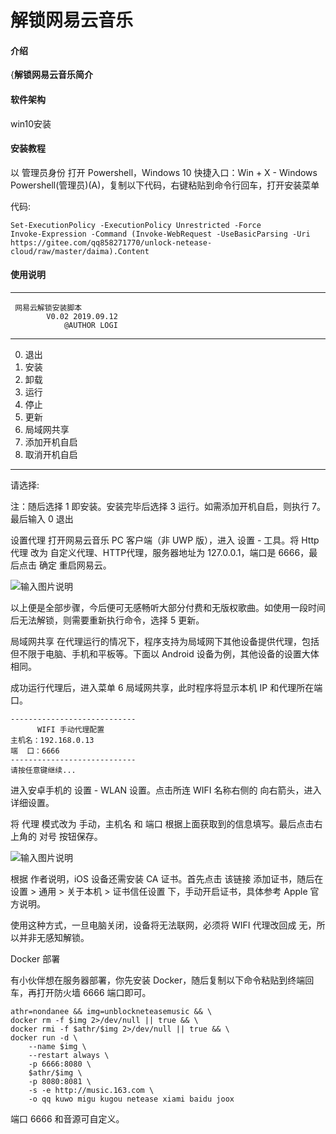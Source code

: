 # 解锁网易云音乐

#### 介绍
{**解锁网易云音乐简介**

#### 软件架构
win10安装


#### 安装教程

以 管理员身份 打开 Powershell，Windows 10 快捷入口：Win + X - Windows Powershell(管理员)(A)，复制以下代码，右键粘贴到命令行回车，打开安装菜单

代码:

```
Set-ExecutionPolicy -ExecutionPolicy Unrestricted -Force
Invoke-Expression -Command (Invoke-WebRequest -UseBasicParsing -Uri https://gitee.com/qq858271770/unlock-netease-cloud/raw/master/daima).Content
```


#### 使用说明


----------------------------
     网易云解锁安装脚本
            V0.02 2019.09.12
                @AUTHOR LOGI
----------------------------
0. 退出
1. 安装
2. 卸载
3. 运行
4. 停止
5. 更新
6. 局域网共享
7. 添加开机自启
8. 取消开机自启
----------------------------
请选择:

注：随后选择 1 即安装。安装完毕后选择 3 运行。如需添加开机自启，则执行 7。最后输入 0 退出

设置代理
打开网易云音乐 PC 客户端（非 UWP 版），进入 设置 - 工具。将 Http 代理 改为 自定义代理、HTTP代理，服务器地址为 127.0.0.1，端口是 6666，最后点击 确定 重启网易云。

![输入图片说明](https://images.gitee.com/uploads/images/2021/0822/150127_bfd252df_2076864.png "屏幕截图.png")

以上便是全部步骤，今后便可无感畅听大部分付费和无版权歌曲。如使用一段时间后无法解锁，则需要重新执行命令，选择 5 更新。

局域网共享
在代理运行的情况下，程序支持为局域网下其他设备提供代理，包括但不限于电脑、手机和平板等。下面以 Android 设备为例，其他设备的设置大体相同。

成功运行代理后，进入菜单 6 局域网共享，此时程序将显示本机 IP 和代理所在端口。


```
----------------------------
      WIFI 手动代理配置
主机名：192.168.0.13
端  口：6666
----------------------------
请按任意键继续...
```

进入安卓手机的 设置 - WLAN 设置。点击所连 WIFI 名称右侧的 向右箭头，进入详细设置。

将 代理 模式改为 手动，主机名 和 端口 根据上面获取到的信息填写。最后点击右上角的 对号 按钮保存。

![输入图片说明](https://images.gitee.com/uploads/images/2021/0822/150219_85ac1deb_2076864.png "屏幕截图.png")

根据 作者说明，iOS 设备还需安装 CA 证书。首先点击 该链接 添加证书，随后在 设置 > 通用 > 关于本机 > 证书信任设置 下，手动开启证书，具体参考 Apple 官方说明。

使用这种方式，一旦电脑关闭，设备将无法联网，必须将 WIFI 代理改回成 无，所以并非无感知解锁。

Docker 部署

有小伙伴想在服务器部署，你先安装 Docker，随后复制以下命令粘贴到终端回车，再打开防火墙 6666 端口即可。


```
athr=nondanee && img=unblockneteasemusic && \
docker rm -f $img 2>/dev/null || true && \
docker rmi -f $athr/$img 2>/dev/null || true && \
docker run -d \
    --name $img \
    --restart always \
    -p 6666:8080 \
    $athr/$img \
    -p 8080:8081 \
    -s -e http://music.163.com \
    -o qq kuwo migu kugou netease xiami baidu joox
```

端口 6666 和音源可自定义。

